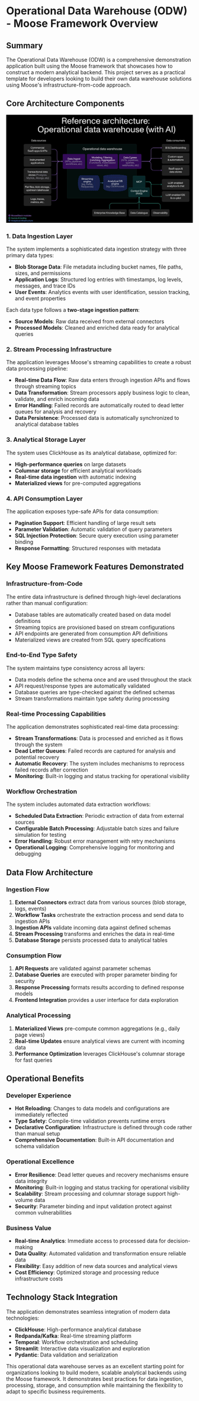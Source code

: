 # Operational Data Warehouse (ODW) - Moose Framework Overview

## Summary

The Operational Data Warehouse (ODW) is a comprehensive demonstration application built using the Moose framework that showcases how to construct a modern analytical backend. This project serves as a practical template for developers looking to build their own data warehouse solutions using Moose's infrastructure-from-code approach.

## Core Architecture Components

![](./ODW-architecture.jpg)

### 1. **Data Ingestion Layer**
The system implements a sophisticated data ingestion strategy with three primary data types:

- **Blob Storage Data**: File metadata including bucket names, file paths, sizes, and permissions
- **Application Logs**: Structured log entries with timestamps, log levels, messages, and trace IDs  
- **User Events**: Analytics events with user identification, session tracking, and event properties

Each data type follows a **two-stage ingestion pattern**:
- **Source Models**: Raw data received from external connectors
- **Processed Models**: Cleaned and enriched data ready for analytical queries

### 2. **Stream Processing Infrastructure**
The application leverages Moose's streaming capabilities to create a robust data processing pipeline:

- **Real-time Data Flow**: Raw data enters through ingestion APIs and flows through streaming topics
- **Data Transformation**: Stream processors apply business logic to clean, validate, and enrich incoming data
- **Error Handling**: Failed records are automatically routed to dead letter queues for analysis and recovery
- **Data Persistence**: Processed data is automatically synchronized to analytical database tables

### 3. **Analytical Storage Layer**
The system uses ClickHouse as its analytical database, optimized for:

- **High-performance queries** on large datasets
- **Columnar storage** for efficient analytical workloads
- **Real-time data ingestion** with automatic indexing
- **Materialized views** for pre-computed aggregations

### 4. **API Consumption Layer**
The application exposes type-safe APIs for data consumption:

- **Pagination Support**: Efficient handling of large result sets
- **Parameter Validation**: Automatic validation of query parameters
- **SQL Injection Protection**: Secure query execution using parameter binding
- **Response Formatting**: Structured responses with metadata

## Key Moose Framework Features Demonstrated

### **Infrastructure-from-Code**
The entire data infrastructure is defined through high-level declarations rather than manual configuration:
- Database tables are automatically created based on data model definitions
- Streaming topics are provisioned based on stream configurations
- API endpoints are generated from consumption API definitions
- Materialized views are created from SQL query specifications

### **End-to-End Type Safety**
The system maintains type consistency across all layers:
- Data models define the schema once and are used throughout the stack
- API request/response types are automatically validated
- Database queries are type-checked against the defined schemas
- Stream transformations maintain type safety during processing

### **Real-time Processing Capabilities**
The application demonstrates sophisticated real-time data processing:
- **Stream Transformations**: Data is processed and enriched as it flows through the system
- **Dead Letter Queues**: Failed records are captured for analysis and potential recovery
- **Automatic Recovery**: The system includes mechanisms to reprocess failed records after correction
- **Monitoring**: Built-in logging and status tracking for operational visibility

### **Workflow Orchestration**
The system includes automated data extraction workflows:
- **Scheduled Data Extraction**: Periodic extraction of data from external sources
- **Configurable Batch Processing**: Adjustable batch sizes and failure simulation for testing
- **Error Handling**: Robust error management with retry mechanisms
- **Operational Logging**: Comprehensive logging for monitoring and debugging

## Data Flow Architecture

### **Ingestion Flow**
1. **External Connectors** extract data from various sources (blob storage, logs, events)
2. **Workflow Tasks** orchestrate the extraction process and send data to ingestion APIs
3. **Ingestion APIs** validate incoming data against defined schemas
4. **Stream Processing** transforms and enriches the data in real-time
5. **Database Storage** persists processed data to analytical tables

### **Consumption Flow**
1. **API Requests** are validated against parameter schemas
2. **Database Queries** are executed with proper parameter binding for security
3. **Response Processing** formats results according to defined response models
4. **Frontend Integration** provides a user interface for data exploration

### **Analytical Processing**
1. **Materialized Views** pre-compute common aggregations (e.g., daily page views)
2. **Real-time Updates** ensure analytical views are current with incoming data
3. **Performance Optimization** leverages ClickHouse's columnar storage for fast queries

## Operational Benefits

### **Developer Experience**
- **Hot Reloading**: Changes to data models and configurations are immediately reflected
- **Type Safety**: Compile-time validation prevents runtime errors
- **Declarative Configuration**: Infrastructure is defined through code rather than manual setup
- **Comprehensive Documentation**: Built-in API documentation and schema validation

### **Operational Excellence**
- **Error Resilience**: Dead letter queues and recovery mechanisms ensure data integrity
- **Monitoring**: Built-in logging and status tracking for operational visibility
- **Scalability**: Stream processing and columnar storage support high-volume data
- **Security**: Parameter binding and input validation protect against common vulnerabilities

### **Business Value**
- **Real-time Analytics**: Immediate access to processed data for decision-making
- **Data Quality**: Automated validation and transformation ensure reliable data
- **Flexibility**: Easy addition of new data sources and analytical views
- **Cost Efficiency**: Optimized storage and processing reduce infrastructure costs

## Technology Stack Integration

The application demonstrates seamless integration of modern data technologies:
- **ClickHouse**: High-performance analytical database
- **Redpanda/Kafka**: Real-time streaming platform
- **Temporal**: Workflow orchestration and scheduling
- **Streamlit**: Interactive data visualization and exploration
- **Pydantic**: Data validation and serialization

This operational data warehouse serves as an excellent starting point for organizations looking to build modern, scalable analytical backends using the Moose framework. It demonstrates best practices for data ingestion, processing, storage, and consumption while maintaining the flexibility to adapt to specific business requirements.
